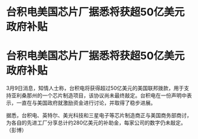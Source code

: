 # 台积电美国芯片厂据悉将获超50亿美元政府补贴

# 台积电美国芯片厂据悉将获超50亿美元政府补贴

3月9日消息，知情人士称，台积电将获得超过50亿美元的美国联邦拨款，用于支持亚利桑那州的一个芯片制造项目，该协议尚未最终敲定。台积电在一份声明中表示，一直在与美国政府就激励资金进行讨论，并取得了稳步进展。

据悉，台积电、英特尔、美光科技和三星电子等芯片制造商正与美国商务部商讨，为各自的先进工厂分享总计约280亿美元的补助金，每家公司的数字仍未敲定。（彭博）

